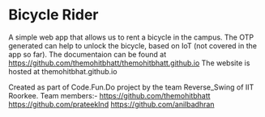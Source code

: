 # Bicycle Rider

A simple web app that allows us to rent a bicycle in the campus.
The OTP generated can help to unlock the bicycle, based on IoT (not covered in the app so far).
The documentaion can be found at https://github.com/themohitbhatt/themohitbhatt.github.io
The website is hosted at themohitbhat.github.io 

Created as part of Code.Fun.Do project by the team Reverse_Swing of IIT Roorkee.
Team members:- https://github.com/themohitbhatt
               https://github.com/prateekInd
               https://github.com/anilbadhran
               
            
